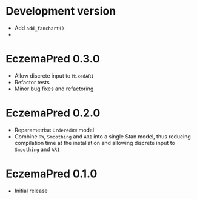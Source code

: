 # Development version

- Add `add_fanchart()`
- 

# EczemaPred 0.3.0

- Allow discrete input to `MixedAR1`
- Refactor tests
- Minor bug fixes and refactoring

# EczemaPred 0.2.0

- Reparametrise `OrderedRW` model
- Combine `RW`, `Smoothing` and `AR1` into a single Stan model, thus reducing compilation time at the installation and allowing discrete input to `Smoothing` and `AR1`

# EczemaPred 0.1.0

- Initial release
